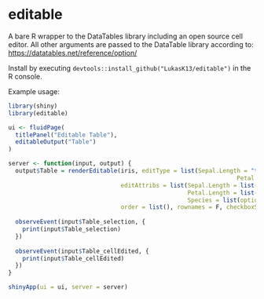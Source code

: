 # editable
A bare R wrapper to the DataTables library including an open source cell editor. All other arguments are passed to the DataTable library according to: https://datatables.net/reference/option/

Install by executing `devtools::install_github("LukasK13/editable")` in the R console.

Example usage:

```R
library(shiny)
library(editable)

ui <- fluidPage(
  titlePanel("Editable Table"),
  editableOutput("Table")
)

server <- function(input, output) {
  output$Table = renderEditable(iris, editType = list(Sepal.Length = "text", Sepal.Width = "text", Petal.Length = "text",
                                                                 Petal.Width = "text", Species = "select"),
                                editAttribs = list(Sepal.Length = list(placeholder = "Length"), Sepal.Width = list(placeholder = "Width"),
                                                   Petal.Length = list(placeholder = "Length"), Petal.Width = list(placeholder = "Width"),
                                                   Species = list(options = c("setosa", "versicolor", "virginica"))),
                                order = list(), rownames = F, checkboxSelect = T)
  
  observeEvent(input$Table_selection, {
    print(input$Table_selection)
  })
  
  observeEvent(input$Table_cellEdited, {
    print(input$Table_cellEdited)
  })
}

shinyApp(ui = ui, server = server)
```
